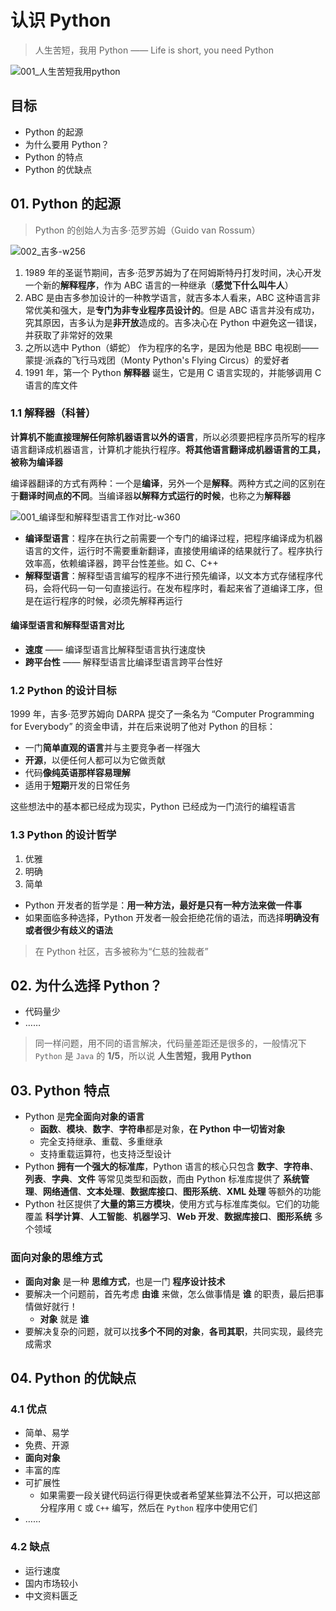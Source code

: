# 认识 Python

> 人生苦短，我用 Python —— Life is short, you need Python

![001_人生苦短我用python](./images/001/001_人生苦短我用python.jpg)

## 目标

* Python 的起源
* 为什么要用 Python？
* Python 的特点
* Python 的优缺点

## 01. Python 的起源

> Python 的创始人为吉多·范罗苏姆（Guido van Rossum）

![002_吉多-w256](./images/001/002_吉多.jpg)

1. 1989 年的圣诞节期间，吉多·范罗苏姆为了在阿姆斯特丹打发时间，决心开发一个新的**解释程序**，作为 ABC 语言的一种继承（**感觉下什么叫牛人**）
2. ABC 是由吉多参加设计的一种教学语言，就吉多本人看来，ABC 这种语言非常优美和强大，是**专门为非专业程序员设计的**。但是 ABC 语言并没有成功，究其原因，吉多认为是**非开放**造成的。吉多决心在 Python 中避免这一错误，并获取了非常好的效果
3. 之所以选中 Python（蟒蛇） 作为程序的名字，是因为他是 BBC 电视剧——蒙提·派森的飞行马戏团（Monty Python's Flying Circus）的爱好者
4. 1991 年，第一个 Python **解释器** 诞生，它是用 C 语言实现的，并能够调用 C 语言的库文件

### 1.1 解释器（科普）

**计算机不能直接理解任何除机器语言以外的语言**，所以必须要把程序员所写的程序语言翻译成机器语言，计算机才能执行程序。**将其他语言翻译成机器语言的工具，被称为编译器**

编译器翻译的方式有两种：一个是**编译**，另外一个是**解释**。两种方式之间的区别在于**翻译时间点的不同**。当编译器**以解释方式运行的时候**，也称之为**解释器**

![001_编译型和解释型语言工作对比-w360](./images/001/001_编译型和解释型语言工作对比.png)

* **编译型语言**：程序在执行之前需要一个专门的编译过程，把程序编译成为机器语言的文件，运行时不需要重新翻译，直接使用编译的结果就行了。程序执行效率高，依赖编译器，跨平台性差些。如 C、C++
* **解释型语言**：解释型语言编写的程序不进行预先编译，以文本方式存储程序代码，会将代码一句一句直接运行。在发布程序时，看起来省了道编译工序，但是在运行程序的时候，必须先解释再运行

#### 编译型语言和解释型语言对比

* **速度** —— 编译型语言比解释型语言执行速度快
* **跨平台性** —— 解释型语言比编译型语言跨平台性好

### 1.2 Python 的设计目标

1999 年，吉多·范罗苏姆向 DARPA 提交了一条名为 “Computer Programming for Everybody” 的资金申请，并在后来说明了他对 Python 的目标：

* 一门**简单直观的语言**并与主要竞争者一样强大
* **开源**，以便任何人都可以为它做贡献
* 代码**像纯英语那样容易理解**
* 适用于**短期**开发的日常任务

这些想法中的基本都已经成为现实，Python 已经成为一门流行的编程语言

### 1.3 Python 的设计哲学

1. 优雅
2. 明确
3. 简单

<!-- > 在 Python 解释器内运行 `import this` 可以获得完整的列表 -->

* Python 开发者的哲学是：**用一种方法，最好是只有一种方法来做一件事**
* 如果面临多种选择，Python 开发者一般会拒绝花俏的语法，而选择**明确没有或者很少有歧义的语法**

> 在 Python 社区，吉多被称为“仁慈的独裁者”

## 02. 为什么选择 Python？

* 代码量少
* ……

> 同一样问题，用不同的语言解决，代码量差距还是很多的，一般情况下 `Python` 是 `Java` 的 **1/5**，所以说 **人生苦短，我用 Python**

## 03. Python 特点

* Python 是**完全面向对象的语言**
    * **函数**、**模块**、**数字**、**字符串**都是对象，**在 Python 中一切皆对象**
    * 完全支持继承、重载、多重继承
    * 支持重载运算符，也支持泛型设计
* Python **拥有一个强大的标准库**，Python 语言的核心只包含 **数字**、**字符串**、**列表**、**字典**、**文件** 等常见类型和函数，而由 Python 标准库提供了 **系统管理**、**网络通信**、**文本处理**、**数据库接口**、**图形系统**、**XML 处理** 等额外的功能
* Python 社区提供了**大量的第三方模块**，使用方式与标准库类似。它们的功能覆盖 **科学计算**、**人工智能**、**机器学习**、**Web 开发**、**数据库接口**、**图形系统** 多个领域

### 面向对象的思维方式

* **面向对象** 是一种 **思维方式**，也是一门 **程序设计技术**
* 要解决一个问题前，首先考虑 **由谁** 来做，怎么做事情是 **谁** 的职责，最后把事情做好就行！
    * **对象** 就是 **谁**
* 要解决复杂的问题，就可以找**多个不同的对象**，**各司其职**，共同实现，最终完成需求

## 04. Python 的优缺点

### 4.1 优点

* 简单、易学
* 免费、开源
* **面向对象**
* 丰富的库
* 可扩展性
    * 如果需要一段关键代码运行得更快或者希望某些算法不公开，可以把这部分程序用 `C` 或 `C++` 编写，然后在 `Python` 程序中使用它们
* ……

### 4.2 缺点

* 运行速度
* 国内市场较小
* 中文资料匮乏
